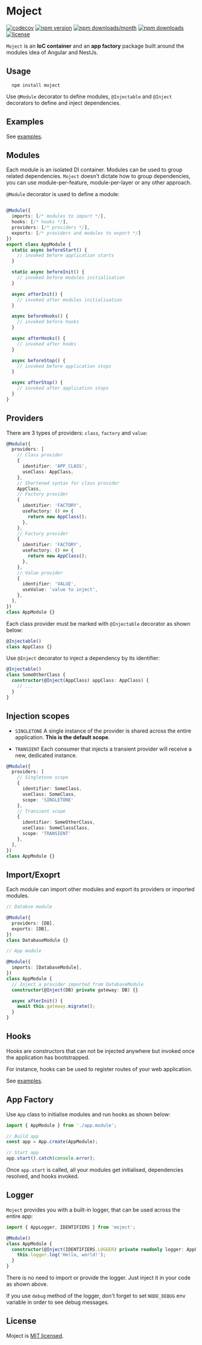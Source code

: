 # Moject

[![codecov](https://codecov.io/gh/lsndr/moject/branch/master/graph/badge.svg?token=N6K19AYFRO)](https://codecov.io/gh/lsndr/moject)
[![npm version](https://badge.fury.io/js/moject.svg)](https://badge.fury.io/js/moject)
[![npm downloads/month](https://img.shields.io/npm/dm/moject.svg)](https://www.npmjs.com/package/moject)
[![npm downloads](https://img.shields.io/npm/dt/moject.svg)](https://www.npmjs.com/package/moject)
[![license](https://img.shields.io/badge/license-MIT-blue.svg)](https://github.com/lsndr/moject/blob/master/LICENSE.md)

`Moject` is an __IoC container__ and an __app factory__ package built around the modules idea of Angular and NestJs. 

## Usage

```
  npm install moject 
```

Use `@Module` decorator to define modules, `@Injectable` and `@Inject` decorators to define and inject dependencies.

## Examples

See [examples](https://github.com/lsndr/moject/tree/master/examples).

## Modules

Each module is an isolated DI container. Modules can be used to group related dependencies. `Moject` doesn't dictate how to group dependencies, you can use module-per-feature, module-per-layer or any other approach. 

`@Module` decorator is used to define a module:

```typescript

@Module({
  imports: [/* modules to import */],
  hooks: [/* hooks */],
  providers: [/* providers */],
  exports: [/* providers and modules to export */]
})
export class AppModule {
  static async beforeStart() {
    // invoked before application starts
  }

  static async beforeInit() {
    // invoked before modules initialisation
  }

  async afterInit() {
    // invoked after modules initialisation
  }

  async beforeHooks() {
    // invoked before hooks
  }

  async afterHooks() {
    // invoked after hooks
  }

  async beforeStop() {
    // invoked before application stops
  }

  async afterStop() {
    // invoked after application stops
  }
}
```

## Providers

There are 3 types of providers: `class`, `factory` and `value`:

```typescript
@Module({
  providers: [
    // Class provider
    {
      identifier: 'APP_CLASS',
      useClass: AppClass,
    },
    // Shortened syntax for class provider
    AppClass,
    // Factory provider
    {
      identifier: 'FACTORY',
      useFactory: () => {
        return new AppClass();
      },
    },
    // Factory provider
    {
      identifier: 'FACTORY',
      useFactory: () => {
        return new AppClass();
      },
    },
    // Value provider
    {
      identifier: 'VALUE',
      useValue: 'value to inject',
    },
  ],
})
class AppModule {}
```

Each class provider must be marked with `@Injectable` decorator as shown below:

```typescript
@Injectable()
class AppClass {}
```

Use `@Inject` decorator to inject a dependency by its identifier:

```typescript
@Injectable()
class SomeOtherClass {
  constructor(@Inject(AppClass) appClass: AppClass) {
    // ...
  }
}
```

## Injection scopes

* `SINGLETONE` A single instance of the provider is shared across the entire application. __This is the default scope__.

* `TRANSIENT` Each consumer that injects a transient provider will receive a new, dedicated instance.

```typescript
@Module({
  providers: [
    // Singletone scope
    {
      identifier: SomeClass,
      useClass: SomeClass,
      scope: 'SINGLETONE'
    },
    // Transient scope
    {
      identifier: SomeOtherClass,
      useClass: SomeClassClass,
      scope: 'TRANSIENT'
    },
  ],
})
class AppModule {}
```

## Import/Exoprt

Each module can import other modules and export its providers or imported modules.

```typescript
// Databse module

@Module({
  providers: [DB],
  exports: [DB],
})
class DatabaseModule {}

// App module

@Module({
  imports: [DatabaseModule],
})
class AppModule {
  // Inject a provider imported from DatabaseModule
  constructor(@Inject(DB) private gateway: DB) {}

  async afterInit() {
    await this.gateway.migrate();
  }
}
```

## Hooks

Hooks are constructors that can not be injected anywhere but invoked once the application has bootstrapped.

For instance, hooks can be used to register routes of your web application.

See [examples](https://github.com/lsndr/moject/tree/master/examples).

## App Factory

Use `App` class to initialise modules and run hooks as shown below:

```typescript
import { AppModule } from './app.module';

// Build app
const app = App.create(AppModule);

// Start app
app.start().catch(console.error);
```

Once `app.start` is called, all your modules get initialised, dependencies resolved, and hooks invoked.

## Logger

`Moject` provides you with a built-in logger, that can be used across the entire app:

```typescript
import { AppLogger, IDENTIFIERS } from 'moject';

@Module()
class AppModule {
  constructor(@Inject(IDENTIFIERS.LOGGER) private readonly logger: AppLogger) {
    this.logger.log('Hello, world!');
  }
}
```

There is no need to import or provide the logger. Just inject it in your code as shown above.

If you use `debug` method of the logger, don't forget to set `NODE_DEBUG` env variable in order to see debug messages.

## License

Moject is [MIT licensed](LICENSE.md).
